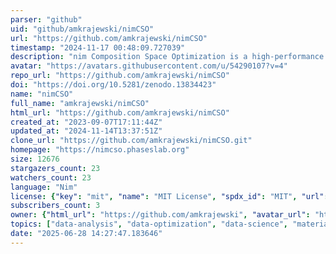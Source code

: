 ```yaml
---
parser: "github"
uid: "github/amkrajewski/nimCSO"
url: "https://github.com/amkrajewski/nimCSO"
timestamp: "2024-11-17 00:48:09.727039"
description: "nim Composition Space Optimization is a high-performance tool leveraging metaprogramming to implement several methods for selecting components (data dimensions) in compositional datasets, as to optimize the data availability and density for applications such as machine learning."
avatar: "https://avatars.githubusercontent.com/u/54290107?v=4"
repo_url: "https://github.com/amkrajewski/nimCSO"
doi: "https://doi.org/10.5281/zenodo.13834423"
name: "nimCSO"
full_name: "amkrajewski/nimCSO"
html_url: "https://github.com/amkrajewski/nimCSO"
created_at: "2023-09-07T17:11:44Z"
updated_at: "2024-11-14T13:37:51Z"
clone_url: "https://github.com/amkrajewski/nimCSO.git"
homepage: "https://nimcso.phaseslab.org"
size: 12676
stargazers_count: 23
watchers_count: 23
language: "Nim"
license: {"key": "mit", "name": "MIT License", "spdx_id": "MIT", "url": "https://api.github.com/licenses/mit", "node_id": "MDc6TGljZW5zZTEz"}
subscribers_count: 3
owner: {"html_url": "https://github.com/amkrajewski", "avatar_url": "https://avatars.githubusercontent.com/u/54290107?v=4", "login": "amkrajewski", "type": "User"}
topics: ["data-analysis", "data-optimization", "data-science", "materials-informatics", "metaprogramming", "nim", "nim-lang"]
date: "2025-06-28 14:27:47.183646"
---
```

